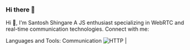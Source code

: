 ### Hi there 👋
Hi 👋, I'm Santosh Shingare
A JS enthusiast specializing in WebRTC and real-time communication technologies.
Connect with me:


Languages and Tools:
Communication
![HTTP]([http://url/to/img.png](https://user-images.githubusercontent.com/25181517/192107854-765620d7-f909-4953-a6da-36e1ef69eea6.png)https://user-images.githubusercontent.com/25181517/192107854-765620d7-f909-4953-a6da-36e1ef69eea6.png)  | 
